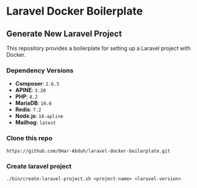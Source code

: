 # Laravel Docker Boilerplate

## Generate New Laravel Project  

This repository provides a boilerplate for setting up a Laravel project with Docker.  

### Dependency Versions  

- **Composer**: `2.6.5`  
- **APINE**: `3.20`  
- **PHP**: `8.2`  
- **MariaDB**: `10.6`  
- **Redis**: `7.2`  
- **Node.js**: `18-apline`  
- **Mailhog**: `latest`

### Clone this repo

```shell
https://github.com/Omar-Abduh/laravel-docker-boilerplate.git
```

###  Create laravel project

```shell
./bin/create-laravel-project.sh <project-name> <laravel-version>
```


